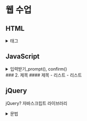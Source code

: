 # 웹 수업

## HTML
<details>
<summary>태그</summary>
<div markdown="1">       

  ## 태그란?
    
    HTML 코드에서 정보(콘텐츠)를 정의하는 형식  
    <></>를 사용해 콘텐츠의 시작, 끝을 표시한다
* `<br>` : 줄 바꿈 태그
* `<hr>` : 가로선을 긋는 태그. 문단과 문단 사이를 구분시키고 싶을 때 사용
* `<b>` : 텍스트를 진하게 강조할 때 사용
* `<img>` : 이미지를 삽입해주는 태그
* `<a>` : `<a href="">`의 형식으로 링크 연결
* `<table>` : 테이블을 만들 때 사용하는 태그
* `<form>` : 웹페이지에 입력폼을 만들 때 사용하는 태그
* `<input>` : 데이터를 입력할 수 있는 태그. 옵션으로 (text, password, radio, checkbox, button ...)
* `<select>` : 입력폼에서 목록상자를 생성해 선택할 수 있는 태그
* `<textarea>` : 텍스트의 입력창을 나타내는 태그. 보통 게시판의 입력창으로 사용
* `<li>` : 리스트를 만드는 태그. 태그 단독으로 쓰이지 않으며, 태그 내부에 들어간다 
  
</div>
</details>

##  JavaScript
<details>
<summary>입력받기_prompt(), confirm()</summary>
<div markdown="1">       



</div>
</details>
### 2. 제목
#### 제목
- 리스트
- 리스트


## jQuery
jQuery? 자바스크립트 라이브러리

<details>
<summary>문법</summary>
<div markdown="1">       



</div>
</details>
